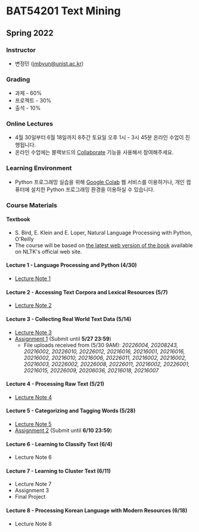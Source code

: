 # BAT54201 Text Mining

## Spring 2022

### Instructor

- 변정민 (jmbyun@unist.ac.kr)

### Grading

- 과제 - 60%
- 프로젝트 - 30%
- 출석 - 10%

### Online Lectures

- 4월 30일부터 6월 18일까지 8주간 토요일 오후 1시 - 3시 45분 온라인 수업이 진행됩니다.
- 온라인 수업에는 블랙보드의 [Collaborate](https://blackboard.unist.ac.kr/webapps/collab-ultra/tool/collabultra?course_id=_7420_1&mode=cpview) 기능을 사용해서 참여해주세요.

### Learning Environment

- Python 프로그래밍 실습을 위해 [Google Colab](https://colab.research.google.com/) 웹 서비스를 이용하거나, 개인 컴퓨터에 설치한 Python 프로그래밍 환경을 이용하실 수 있습니다.

### Course Materials

#### Textbook

- S. Bird, E. Klein and E. Loper, Natural Language Processing with Python, O'Reilly
- The course will be based on [the latest web version of the book](https://www.nltk.org/book/) available on NLTK's official web site. 

#### Lecture 1 - Language Processing and Python (4/30)

- [Lecture Note 1](https://docs.google.com/presentation/d/1AqejkurfRNhDyjskzt7gkzx2IJZX8uuy6J0k7NQk8xI/export?format=pdf)

#### Lecture 2 - Accessing Text Corpora and Lexical Resources (5/7)

- [Lecture Note 2](https://docs.google.com/presentation/d/1EjVn4bHuMHWCP7oKD5iJdJpJPZnuQ9u1FS1jd64TGJI/export?format=pdf)

#### Lecture 3 - Collecting Real World Text Data (5/14)

- [Lecture Note 3](https://docs.google.com/presentation/d/1qHxqqTcGLd0yCYfQF82rHV2vLJUFlMnqR8b9dHI_fx0/export?format=pdf)
- [Assignment 1](/bat54201/assignments/01_news) (Submit until **5/27 23:59**)
  - File uploads received from (5/30 9AM): *20226004, 20208243, 20216002, 20226010, 20226012, 20216016, 20216001, 20216016, 20216002, 20216010, 20216006, 20226011, 20216002, 20216002, 20216003, 20226002, 20226008, 20226011, 20216002, 20226001, 20216015, 20226009, 20206036, 20216018, 20216007*

#### Lecture 4 - Processing Raw Text (5/21)

- [Lecture Note 4](https://docs.google.com/presentation/d/1H_by4yMz-hY9hrgkUDZkTtV4mnuzvWxaEIGItIrEcao/export?format=pdf)

#### Lecture 5 - Categorizing and Tagging Words (5/28)

- [Lecture Note 5](https://docs.google.com/presentation/d/1LidP0FznQetqc9Uxbr3E28chL61fkgq-r4w4X6Zlm8Q/export?format=pdf)
- [Assignment 2](/bat54201/assignments/02_text) (Submit until **6/10 23:59**)

#### Lecture 6 - Learning to Classify Text (6/4)

- Lecture Note 6

#### Lecture 7 - Learning to Cluster Text (6/11)

- Lecture Note 7
- Assignment 3
- Final Project

#### Lecture 8 - Processing Korean Language with Modern Resources (6/18)

- Lecture Note 8
